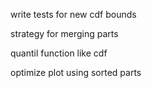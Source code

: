 write tests for new cdf bounds

strategy for merging parts

quantil function like cdf

optimize plot using sorted parts

